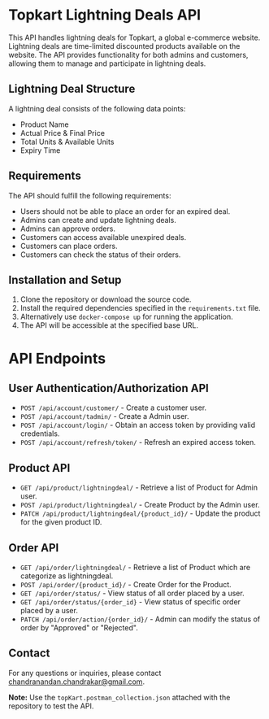 # Topkart Lightning Deals API

This API handles lightning deals for Topkart, a global e-commerce website. Lightning deals are time-limited discounted products available on the website. The API provides functionality for both admins and customers, allowing them to manage and participate in lightning deals.

## Lightning Deal Structure

A lightning deal consists of the following data points:

- Product Name
- Actual Price & Final Price
- Total Units & Available Units
- Expiry Time


## Requirements

The API should fulfill the following requirements:

- Users should not be able to place an order for an expired deal.
- Admins can create and update lightning deals.
- Admins can approve orders.
- Customers can access available unexpired deals.
- Customers can place orders.
- Customers can check the status of their orders.

## Installation and Setup

1. Clone the repository or download the source code.
2. Install the required dependencies specified in the `requirements.txt` file.
3. Alternatively use `docker-compose up` for running the application.
4. The API will be accessible at the specified base URL.

# API Endpoints

## User Authentication/Authorization API

- `POST /api/account/customer/` - Create a customer user.
- `POST /api/account/tadmin/` - Create a Admin user.
- `POST /api/account/login/` - Obtain an access token by providing valid credentials.
- `POST /api/account/refresh/token/` - Refresh an expired access token.

## Product API

- `GET /api/product/lightningdeal/` - Retrieve a list of Product for Admin user.
- `POST /api/product/lightningdeal/` - Create Product by the Admin user.
- `PATCH /api/product/lightningdeal/{product_id}/` - Update the product for the given product ID.

## Order API

- `GET /api/order/lightningdeal/` - Retrieve a list of Product which are categorize as lightningdeal.
- `POST /api/order/{product_id}/` - Create Order for the Product.
- `GET /api/order/status/` - View status of all order placed by a user.
- `GET /api/order/status/{order_id}` - View status of specific order placed by a user.
- `PATCH /api/order/action/{order_id}/` - Admin can modify the status of order by "Approved" or "Rejected".


## Contact

For any questions or inquiries, please contact [chandranandan.chandrakar@gmail.com](mailto:chandranandan.chandrakar@gmail.com).

**Note:** 
Use the `topKart.postman_collection.json` attached with the repository to test the API.
